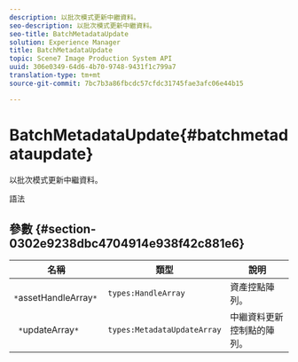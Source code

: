 ```yaml
---
description: 以批次模式更新中繼資料。
seo-description: 以批次模式更新中繼資料。
seo-title: BatchMetadataUpdate
solution: Experience Manager
title: BatchMetadataUpdate
topic: Scene7 Image Production System API
uuid: 306e0349-64d6-4b70-9748-9431f1c799a7
translation-type: tm+mt
source-git-commit: 7bc7b3a86fbcdc57cfdc31745fae3afc06e44b15

---
```



# BatchMetadataUpdate{#batchmetadataupdate}

以批次模式更新中繼資料。

語法

## 參數 {#section-0302e9238dbc4704914e938f42c881e6}

| 名稱 | 類型 | 說明 |
|---|---|---|
| ` *`assetHandleArray`*` | `types:HandleArray` | 資產控點陣列。 |
| ` *`updateArray`*` | `types:MetadataUpdateArray` | 中繼資料更新控制點的陣列。 |

